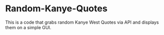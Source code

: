 # Random-Kanye-Quotes
This is a code that grabs random Kanye West Quotes via API and displays them on a simple GUI.

